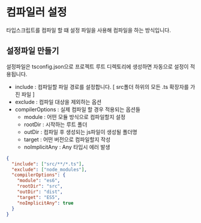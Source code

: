 # 컴파일러 설정

타입스크립트를 컴파일 할 떄 설정 파일을 사용해 컴파일을 하는 방식입니다.

## 설정파일 만들기

설정파일은 tsconfig.json으로 프로젝트 루트 디렉토리에 생성하면 자동으로 설정이 적용됩니다.

- include : 컴파일할 파일 경로를 설정합니다. [ src폴더 하위의 모든 .ts 확장자를 가진 파일 ]
- exclude : 컴파일 대상을 제외하는 옵션
- compilerOptions : 실제 컴파일 할 경우 적용되는 옵션들
  - module : 어떤 모듈 방식으로 컴파일할지 설정
  - rootDir : 시작하는 루트 폴더
  - outDir : 컴파일 후 생성되는 js파일이 생성될 폴더명
  - target : 어떤 버전으로 컴파일할지 작성
  - noImplicitAny : Any 타입시 에러 발생

```json
{
  "include": ["src/**/*.ts"],
  "exclude": ["node_modules"],
  "compilerOptions": {
    "module": "es6",
    "rootDir": "src",
    "outDir": "dist",
    "target": "ES5",
    "noImplicitAny": true
  }
}
```
